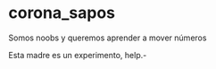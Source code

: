 # corona_sapos
Somos noobs y queremos aprender a mover números

Esta madre es un experimento, help.-
